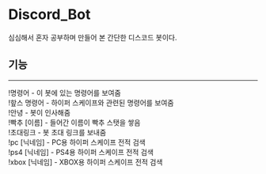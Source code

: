 # Discord_Bot

심심해서 혼자 공부하며 만들어 본 간단한 디스코드 봇이다.

## 기능
*******
!명령어 - 이 봇에 있는 명령어를 보여줌  
!핲스 명령어 - 하이퍼 스케이프와 관련된 명령어를 보여줌  
!안녕 - 봇이 인사해줌  
!빡추 [이름] - 들어간 이름이 빡추 스탯을 쌓음  
!초대링크 - 봇 초대 링크를 보내줌  
!pc [닉네임] - PC용 하이퍼 스케이프 전적 검색  
!ps4 [닉네임] - PS4용 하이퍼 스케이프 전적 검색  
!xbox [닉네임] - XBOX용 하이퍼 스케이프 전적 검색  
